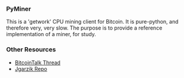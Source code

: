 ### PyMiner ###

This is a 'getwork' CPU mining client for Bitcoin. It is pure-python, and therefore very, very slow.  The purpose is to provide a reference implementation of a miner, for study.

### Other Resources ###

- [BitcoinTalk Thread](https://bitcointalk.org/index.php?topic=3546.0)
- [Jgarzik Repo](https://github.com/jgarzik/pyminer)
